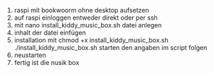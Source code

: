 1. raspi mit bookwoorm ohne desktop aufsetzen
2. auf raspi einloggen entweder direkt oder per ssh
3.  mit nano install_kiddy_music_box.sh datei anlegen
4.  inhalt der datei einfügen
5.  installation mit chmod +x install_kiddy_music_box.sh
./install_kiddy_music_box.sh starten
den angaben im script folgen
7. neustarten
8. fertig ist die nusik box
